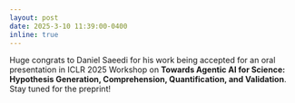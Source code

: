 ```yaml
---
layout: post
date: 2025-3-10 11:39:00-0400
inline: true
---
```


Huge congrats to Daniel Saeedi for his work being accepted for an oral presentation in ICLR 2025 Workshop on <b>Towards Agentic AI for Science: Hypothesis Generation, Comprehension, Quantification, and Validation</b>. Stay tuned for the preprint!
